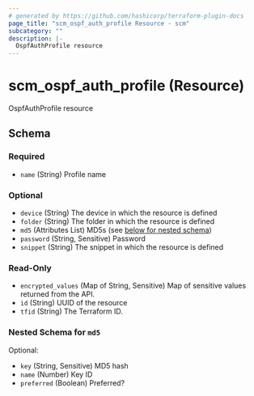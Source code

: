 ```yaml
---
# generated by https://github.com/hashicorp/terraform-plugin-docs
page_title: "scm_ospf_auth_profile Resource - scm"
subcategory: ""
description: |-
  OspfAuthProfile resource
---
```


# scm_ospf_auth_profile (Resource)

OspfAuthProfile resource



<!-- schema generated by tfplugindocs -->
## Schema

### Required

- `name` (String) Profile name

### Optional

- `device` (String) The device in which the resource is defined
- `folder` (String) The folder in which the resource is defined
- `md5` (Attributes List) MD5s (see [below for nested schema](#nestedatt--md5))
- `password` (String, Sensitive) Password
- `snippet` (String) The snippet in which the resource is defined

### Read-Only

- `encrypted_values` (Map of String, Sensitive) Map of sensitive values returned from the API.
- `id` (String) UUID of the resource
- `tfid` (String) The Terraform ID.

<a id="nestedatt--md5"></a>
### Nested Schema for `md5`

Optional:

- `key` (String, Sensitive) MD5 hash
- `name` (Number) Key ID
- `preferred` (Boolean) Preferred?
